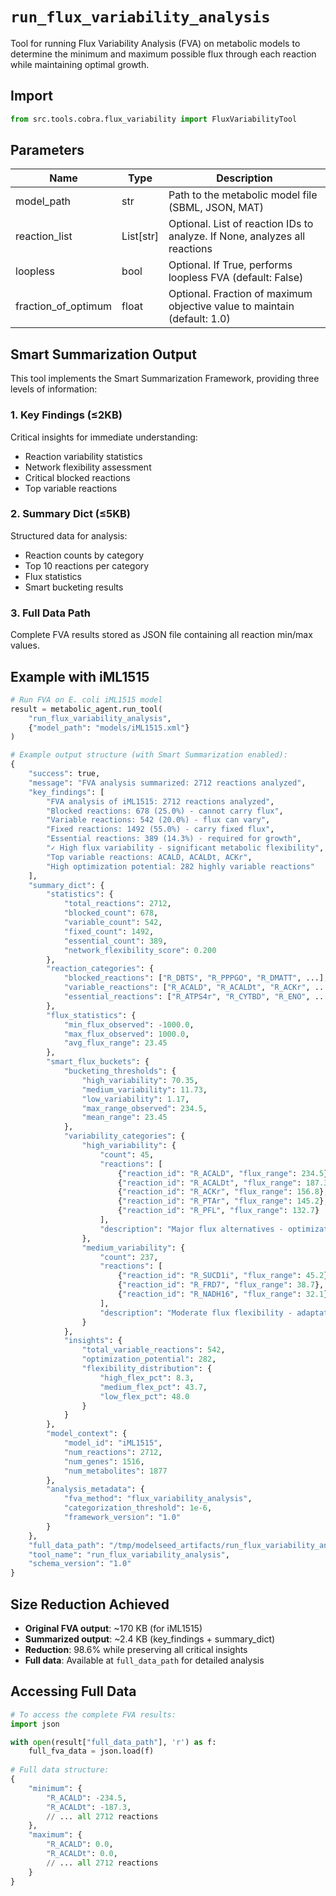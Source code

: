 # `run_flux_variability_analysis`

Tool for running Flux Variability Analysis (FVA) on metabolic models to determine the minimum and maximum possible flux through each reaction while maintaining optimal growth.

## Import

```python
from src.tools.cobra.flux_variability import FluxVariabilityTool
```

## Parameters

| Name | Type | Description |
|-----|------|-------------|
| model_path | str | Path to the metabolic model file (SBML, JSON, MAT) |
| reaction_list | List[str] | Optional. List of reaction IDs to analyze. If None, analyzes all reactions |
| loopless | bool | Optional. If True, performs loopless FVA (default: False) |
| fraction_of_optimum | float | Optional. Fraction of maximum objective value to maintain (default: 1.0) |

## Smart Summarization Output

This tool implements the Smart Summarization Framework, providing three levels of information:

### 1. Key Findings (≤2KB)
Critical insights for immediate understanding:
- Reaction variability statistics
- Network flexibility assessment
- Critical blocked reactions
- Top variable reactions

### 2. Summary Dict (≤5KB)
Structured data for analysis:
- Reaction counts by category
- Top 10 reactions per category
- Flux statistics
- Smart bucketing results

### 3. Full Data Path
Complete FVA results stored as JSON file containing all reaction min/max values.

## Example with iML1515

```python
# Run FVA on E. coli iML1515 model
result = metabolic_agent.run_tool(
    "run_flux_variability_analysis",
    {"model_path": "models/iML1515.xml"}
)

# Example output structure (with Smart Summarization enabled):
{
    "success": true,
    "message": "FVA analysis summarized: 2712 reactions analyzed",
    "key_findings": [
        "FVA analysis of iML1515: 2712 reactions analyzed",
        "Blocked reactions: 678 (25.0%) - cannot carry flux",
        "Variable reactions: 542 (20.0%) - flux can vary",
        "Fixed reactions: 1492 (55.0%) - carry fixed flux",
        "Essential reactions: 389 (14.3%) - required for growth",
        "✓ High flux variability - significant metabolic flexibility",
        "Top variable reactions: ACALD, ACALDt, ACKr",
        "High optimization potential: 282 highly variable reactions"
    ],
    "summary_dict": {
        "statistics": {
            "total_reactions": 2712,
            "blocked_count": 678,
            "variable_count": 542,
            "fixed_count": 1492,
            "essential_count": 389,
            "network_flexibility_score": 0.200
        },
        "reaction_categories": {
            "blocked_reactions": ["R_DBTS", "R_PPPGO", "R_DMATT", ...],  // Top 10
            "variable_reactions": ["R_ACALD", "R_ACALDt", "R_ACKr", ...],  // Top 10
            "essential_reactions": ["R_ATPS4r", "R_CYTBD", "R_ENO", ...]  // Top 10
        },
        "flux_statistics": {
            "min_flux_observed": -1000.0,
            "max_flux_observed": 1000.0,
            "avg_flux_range": 23.45
        },
        "smart_flux_buckets": {
            "bucketing_thresholds": {
                "high_variability": 70.35,
                "medium_variability": 11.73,
                "low_variability": 1.17,
                "max_range_observed": 234.5,
                "mean_range": 23.45
            },
            "variability_categories": {
                "high_variability": {
                    "count": 45,
                    "reactions": [
                        {"reaction_id": "R_ACALD", "flux_range": 234.5},
                        {"reaction_id": "R_ACALDt", "flux_range": 187.3},
                        {"reaction_id": "R_ACKr", "flux_range": 156.8},
                        {"reaction_id": "R_PTAr", "flux_range": 145.2},
                        {"reaction_id": "R_PFL", "flux_range": 132.7}
                    ],
                    "description": "Major flux alternatives - optimization targets"
                },
                "medium_variability": {
                    "count": 237,
                    "reactions": [
                        {"reaction_id": "R_SUCD1i", "flux_range": 45.2},
                        {"reaction_id": "R_FRD7", "flux_range": 38.7},
                        {"reaction_id": "R_NADH16", "flux_range": 32.1}
                    ],
                    "description": "Moderate flux flexibility - adaptation pathways"
                }
            },
            "insights": {
                "total_variable_reactions": 542,
                "optimization_potential": 282,
                "flexibility_distribution": {
                    "high_flex_pct": 8.3,
                    "medium_flex_pct": 43.7,
                    "low_flex_pct": 48.0
                }
            }
        },
        "model_context": {
            "model_id": "iML1515",
            "num_reactions": 2712,
            "num_genes": 1516,
            "num_metabolites": 1877
        },
        "analysis_metadata": {
            "fva_method": "flux_variability_analysis",
            "categorization_threshold": 1e-6,
            "framework_version": "1.0"
        }
    },
    "full_data_path": "/tmp/modelseed_artifacts/run_flux_variability_analysis_iML1515_20250117_143022_a7b3c9d1.json",
    "tool_name": "run_flux_variability_analysis",
    "schema_version": "1.0"
}
```

## Size Reduction Achieved

- **Original FVA output**: ~170 KB (for iML1515)
- **Summarized output**: ~2.4 KB (key_findings + summary_dict)
- **Reduction**: 98.6% while preserving all critical insights
- **Full data**: Available at `full_data_path` for detailed analysis

## Accessing Full Data

```python
# To access the complete FVA results:
import json

with open(result["full_data_path"], 'r') as f:
    full_fva_data = json.load(f)
    
# Full data structure:
{
    "minimum": {
        "R_ACALD": -234.5,
        "R_ACALDt": -187.3,
        // ... all 2712 reactions
    },
    "maximum": {
        "R_ACALD": 0.0,
        "R_ACALDt": 0.0,
        // ... all 2712 reactions
    }
}
```
